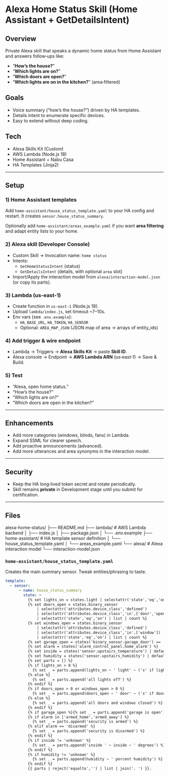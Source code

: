 # Alexa Home Status Skill (Home Assistant + GetDetailsIntent)

## Overview
Private Alexa skill that speaks a dynamic home status from Home Assistant and answers follow‑ups like:
- “**How’s the house?**”
- “**Which lights are on?**”
- “**Which doors are open?**”
- “**Which lights are on in the kitchen?**” (area‑filtered)

## Goals
- Voice summary (“how’s the house?”) driven by HA templates.
- Details intent to enumerate specific devices.
- Easy to extend without deep coding.

## Tech
- Alexa Skills Kit (Custom)
- AWS Lambda (Node.js 18)
- Home Assistant + Nabu Casa
- HA Templates (Jinja2)

---

## Setup

### 1) Home Assistant templates
Add `home-assistant/house_status_template.yaml` to your HA config and restart. It creates `sensor.house_status_summary`.

Optionally add `home-assistant/areas_example.yaml` if you want **area filtering** and adapt entity lists to your home.

### 2) Alexa skill (Developer Console)
- Custom Skill → Invocation name: `home status`
- Intents:
  - `GetHomeStatusIntent` (status)
  - `GetDetailsIntent` (details, with optional `area` slot)
- Import/Apply the interaction model from `alexa/interaction-model.json` (or copy its parts).

### 3) Lambda (us-east-1)
- Create function in `us-east-1` (Node.js 18).
- Upload `lambda/index.js`, set timeout ~7–10s.
- Env vars (see `.env.example`):
  - `HA_BASE_URL`, `HA_TOKEN`, `HA_SENSOR`
  - Optional: `AREA_MAP_JSON` (JSON map of area → arrays of entity_ids)

### 4) Add trigger & wire endpoint
- Lambda → Triggers → **Alexa Skills Kit** → paste **Skill ID**.
- Alexa console → Endpoint → **AWS Lambda ARN** (us‑east‑1) → Save & Build.

### 5) Test
- “Alexa, open home status.”
- “How’s the house?”
- “Which lights are on?”
- “Which doors are open in the kitchen?”

---

## Enhancements
- Add more categories (windows, blinds, fans) in Lambda.
- Expand SSML for clearer speech.
- Add proactive announcements (advanced).
- Add more utterances and area synonyms in the interaction model.

---

## Security
- Keep the HA long‑lived token secret and rotate periodically.
- Skill remains **private** in Development stage until you submit for certification.

---

## Files

alexa-home-status/
├── README.md
├── lambda/ # AWS Lambda backend
│ ├── index.js
│ ├── package.json
│ └── .env.example
├── home-assistant/ # HA template sensor definition
│ └── house_status_template.yaml
│ └── areas_example.yaml
└── alexa/ # Alexa interaction model
└── interaction-model.json


### `home-assistant/house_status_template.yaml`
Creates the main summary sensor. Tweak entities/phrasing to taste.

```yaml
template:
  - sensor:
      - name: house_status_summary
        state: >
          {% set lights_on = states.light | selectattr('state','eq','on') | list | count %}
          {% set doors_open = states.binary_sensor
              | selectattr('attributes.device_class','defined')
              | selectattr('attributes.device_class','in',['door','opening'])
              | selectattr('state','eq','on') | list | count %}
          {% set windows_open = states.binary_sensor
              | selectattr('attributes.device_class','defined')
              | selectattr('attributes.device_class','in',['window'])
              | selectattr('state','eq','on') | list | count %}
          {% set garage_open = states('binary_sensor.garage_door') == 'on' %}
          {% set alarm = states('alarm_control_panel.home_alarm') %}
          {% set inside = states('sensor.upstairs_temperature') | default('unknown') %}
          {% set humidity = states('sensor.upstairs_humidity') | default('unknown') %}
          {% set parts = [] %}
          {% if lights_on > 0 %}
            {% set _ = parts.append(lights_on ~ ' light' ~ ('s' if lights_on != 1 else '') ~ ' on') %}
          {% else %}
            {% set _ = parts.append('all lights off') %}
          {% endif %}
          {% if doors_open > 0 or windows_open > 0 %}
            {% set _ = parts.append(doors_open ~ ' door' ~ ('s' if doors_open != 1 else '') ~ ' open, ' ~ windows_open ~ ' window' ~ ('s' if windows_open != 1 else '') ~ ' open') %}
          {% else %}
            {% set _ = parts.append('all doors and windows closed') %}
          {% endif %}
          {% if garage_open %}{% set _ = parts.append('garage is open') %}{% endif %}
          {% if alarm in ['armed_home','armed_away'] %}
            {% set _ = parts.append('security is armed') %}
          {% elif alarm == 'disarmed' %}
            {% set _ = parts.append('security is disarmed') %}
          {% endif %}
          {% if inside != 'unknown' %}
            {% set _ = parts.append('inside ' ~ inside ~ ' degrees') %}
          {% endif %}
          {% if humidity != 'unknown' %}
            {% set _ = parts.append(humidity ~ ' percent humidity') %}
          {% endif %}
          {{ parts | reject('equalto','') | list | join('. ') }}.


